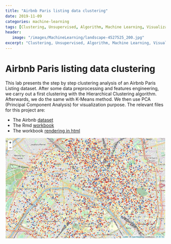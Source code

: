 ```yaml
---
title: "Airbnb Paris listing data clustering"
date: 2019-11-09
categories: machine-learning
tags: [Clustering, Unsupervised, Algorithm, Machine Learning, Visualization, R-Language, K-Means, PCA]
header: 
   image: "/images/MachineLearning/landscape-4527525_200.jpg"
excerpt: "Clustering, Unsupervised, Algorithm, Machine Learning, Visualization, R-Language, K-Means, PCA"
---
```


# Airbnb Paris listing data clustering
This lab presents the step by step clustering analysis of an Airbnb Paris Listing dataset. After some data preprocessing and features engineering, we carry out a first clustering with the Hierarchical Clustering algorithm. Afterwards, we do the same with K-Means method. We then use PCA (Principal Component Analysis) for visualization purpose. The relevant files for this project are:   
* The Airbnb [dataset](https://github.com/cjlise/MachineLearning/blob/master/AirBnB-Paris-small.Rdata)
* The Rmd [workbook](https://github.com/cjlise/MachineLearning/blob/master/Airbnb-clustering.Rmd)
* The workbook [rendering in html](http://htmlpreview.github.com/?https://github.com/cjlise/MachineLearning/blob/master/Airbnb-clustering.html)    
 
 ![Airbnb Paris Listing](/images/MachineLearning/Airbnb-Paris-Clustering.jpg "Airbnb Paris Clustering")



	